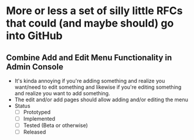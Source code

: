 # More or less a set of silly little RFCs that could (and maybe should) go into GitHub

## Combine Add and Edit Menu Functionality in Admin Console

- It's kinda annoying if you're adding something and realize you want/need to edit something and likewise if you're editing something and realize you want to add something.
- The edit and/or add pages should allow adding and/or editing the menu
- Status
  - [ ] Prototyped
  - [ ] Implemented
  - [ ] Tested (Beta or otherwise)
  - [ ] Released

